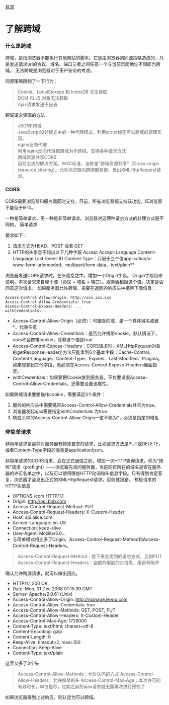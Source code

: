 [目录](./)

# 了解跨域

### 什么是跨域

跨域，是指浏览器不能执行其他网站的脚本。它是由浏览器的同源策略造成的，凡是发送请求url的协议、域名、端口三者之间任意一个与当前页面地址不同即为跨域。
无法跨域是浏览器对于用户安全的考虑。

同源策略限制了一下行为：

> Cookie、LocalStorage 和 IndexDB 无法读取  
> DOM 和 JS 对象无法获取  
> Ajax请求发送不出去

跨域请求资源的方法

> JSONP跨域  
> JavaScript设计模式中的一种代理模式。利用script标签可以跨域的原理实现。  
> nginx反向代理  
> 利用nginx反向代理把跨域为不跨域，支持各种请求方式  
> 跨域资源共享CORS  
> 目前主流的解决方案。W3C标准，全称是”跨域资源共享”（Cross-origin resource sharing）。允许浏览器向跨源服务器，发出XMLHttpRequest请求。  

### CORS

CORS需要浏览器和服务器同时支持。目前，所有浏览器都支持该功能，IE浏览器不能低于IE10。

一种是简单请求，另一种是非简单请求。浏览器对这两种请求方式的处理方式是不同的。
简单请求

要求如下：

1. 请求方式为HEAD、POST 或者 GET
2. HTTP的头信息不超出以下几种字段
  Accept Accept-Language
  Content-Language Last-Event-ID
  Content-Type：只限于三个值application/x-www-form-urlencoded、multipart/form-data、text/plain**

浏览器发送CORS请求时，在头信息之中，增加一个Origin字段。
Origin字段用来说明，本次请求来自哪个源（协议 + 域名 + 端口）。服务器根据这个值，决定是否同意这次请求。
如果服务器允许跨域，需要在返回的响应头中携带下面信息：

```
Access-Control-Allow-Origin: http://xxx.xxx.xxx
Access-Control-Allow-Credentials: true
Access-Control-Expose-Headers: ...
withCredentials: 
```

* Access-Control-Allow-Origin（必须）：可接受的域，是一个具体域名或者*，代表任意
* Access-Control-Allow-Credentials：是否允许携带cookie，默认情况下，cors不会携带cookie，除非这个值是true
* Access-Control-Expose-Headers：CORS请求时，XMLHttpRequest对象的getResponseHeader()方法只能拿到6个基本字段：Cache-Control、Content-Language、Content-Type、Expires、Last-Modified、Pragma。如果想拿到其他字段，就必须在Access-Control-Expose-Headers里面指定。
* withCredentials：如果要把Cookie发到服务器，不仅要设置Access-Control-Allow-Credentials，还需要设置该属性。

如果跨域请求要想操作cookie，需要满足3个条件：

1. 服务的响应头中需要携带Access-Control-Allow-Credentials并且为true。
2. 浏览器发起ajax需要指定withCredentials 为true
3. 响应头中的Access-Control-Allow-Origin一定不能为*，必须是指定的域名

### 非简单请求

非简单请求是那种对服务器有特殊要求的请求，比如请求方法是PUT或DELETE，或者Content-Type字段的类型是application/json。

非简单请求的CORS请求，会在正式通信之前，增加一次HTTP查询请求，称为”预检”请求（preflight）——浏览器先询问服务器，当前网页所在的域名是否在服务器的许可名单之中，以及可以使用哪些HTTP动词和头信息字段。只有得到肯定答复，浏览器才会发出正式的XMLHttpRequest请求，否则就报错。
预检请求的HTTP头信息

* OPTIONS /cors HTTP/1.1
* Origin: http://api.bob.com
* Access-Control-Request-Method: PUT
* Access-Control-Request-Headers: X-Custom-Header
* Host: api.alice.com
* Accept-Language: en-US
* Connection: keep-alive
* User-Agent: Mozilla/5.0…
* 与简单模式相比多了Origin、Access-Control-Request-Method和Access-Control-Request-Headers。

> Access-Control-Request-Method：接下来会用到的请求方式，比如PUT
> Access-Control-Request-Headers：会额外用到的头信息，用逗号隔开

确认允许跨源请求，就可以做出回应。

* HTTP/1.1 200 OK
* Date: Mon, 01 Dec 2008 01:15:39 GMT
* Server: Apache/2.0.61 (Unix)
* Access-Control-Allow-Origin: http://manage.leyou.com
* Access-Control-Allow-Credentials: true
* Access-Control-Allow-Methods: GET, POST, PUT
* Access-Control-Allow-Headers: X-Custom-Header
* Access-Control-Max-Age: 1728000
* Content-Type: text/html; charset=utf-8
* Content-Encoding: gzip
* Content-Length: 0
* Keep-Alive: timeout=2, max=100
* Connection: Keep-Alive
* Content-Type: text/plain

这里又多了3个头

> Access-Control-Allow-Methods：允许访问的方式
> Access-Control-Allow-Headers：允许携带的头
> Access-Control-Max-Age：本次许可的有效时长，单位是秒，过期之前的ajax请求就无需再次进行预检了

如果浏览器得到上述响应，则认定为可以跨域。